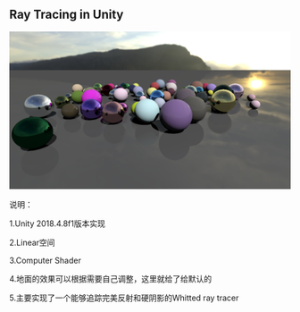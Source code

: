 ## Ray Tracing in Unity

![image-20200722162310562](imgs/image-20200722162310562.png)

说明：

1.Unity 2018.4.8f1版本实现

2.Linear空间

3.Computer Shader

4.地面的效果可以根据需要自己调整，这里就给了给默认的

5.主要实现了一个能够追踪完美反射和硬阴影的Whitted ray tracer

